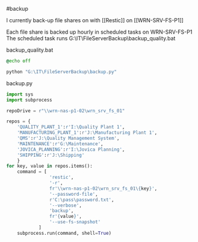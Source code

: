 #backup

I currently back-up file shares on with [[Restic]] on [[WRN-SRV-FS-P1]]

Each file share is backed up hourly in scheduled tasks on WRN-SRV-FS-P1
The scheduled task runs  G:\IT\FileServerBackup\backup_quality.bat 

backup_quality.bat
```bat
@echo off

python "G:\IT\FileServerBackup\backup.py"
```

backup.py
```py
import sys
import subprocess

repoDrive = r"\\wrn-nas-p1-02\wrn_srv_fs_01"

repos = {
    'QUALITY_PLANT_1':r'I:\Quality Plant 1',
    'MANUFACTURING_PLANT_1':r'J:\Manufacturing Plant 1',
    'QMS':r'J:\Quality Management System',
    'MAINTENANCE':r'G:\Maintenance',
    'JOVICA_PLANNING':r'I:\Jovica Planning',
    'SHIPPING':r'J:\Shipping'
    }
for key, value in repos.items():  
    command = [
                'restic',
                '-r',
                fr'\\wrn-nas-p1-02\wrn_srv_fs_01\{key}',
                '--password-file',
                r'C:\pass\password.txt',
                '--verbose',
                'backup',
                fr'{value}',
                '--use-fs-snapshot'
            ]
    subprocess.run(command, shell=True)       


```
